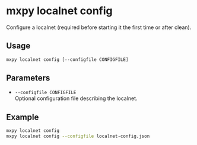 # mxpy localnet config

Configure a localnet (required before starting it the first time or after clean).

## Usage

```bash
mxpy localnet config [--configfile CONFIGFILE]
```

## Parameters

- `--configfile CONFIGFILE`  
  Optional configuration file describing the localnet.

## Example

```bash
mxpy localnet config
mxpy localnet config --configfile localnet-config.json
